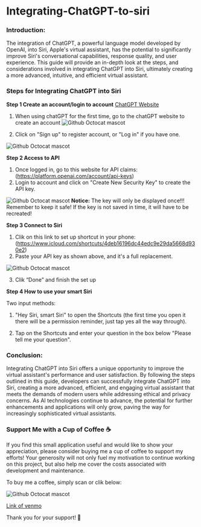 # Integrating-ChatGPT-to-siri

### Introduction:

The integration of ChatGPT, a powerful language model developed by OpenAI, into Siri, Apple's virtual assistant, has the potential to significantly improve Siri's conversational capabilities, response quality, and user experience. This guide will provide an in-depth look at the steps, and considerations involved in integrating ChatGPT into Siri, ultimately creating a more advanced, intuitive, and efficient virtual assistant.

### Steps for Integrating ChatGPT into Siri

**Step 1 Create an account/login to account** [ChatGPT Website](https://chat.openai.com/auth/login)
1. When using chatGPT for the first time, go to the chatGPT website to create an account
![Github Octocat mascot](https://github.com/JiaxiongWeng-Conor/Integrating-ChatGPT-to-siri/blob/f1d2e83ecaab9697e5c99dbefbf21963fa44e586/Image/WX20230324-143335.png)

2. Click on "Sign up" to register account, or "Log in" if you have one.

![Github Octocat mascot](https://github.com/JiaxiongWeng-Conor/Integrating-ChatGPT-to-siri/blob/f1d2e83ecaab9697e5c99dbefbf21963fa44e586/Image/WX20230324-143253.png)

**Step 2 Access to API**
1. Once logged in, go to this website for API claims:(https://platform.openai.com/account/api-keys)
2. Login to account and click on "Create New Security Key" to create the API key.

![Github Octocat mascot](https://github.com/JiaxiongWeng-Conor/Integrating-ChatGPT-to-siri/blob/4adb3d68c622b29b0963f103fb00953b836b82b0/Image/WX20230324-144724.png)
**Notice:** The key will only be displayed once!!! Remember to keep it safe! If the key is not saved in time, it will have to be recreated!

**Step 3 Connect to Siri**
1. Clik on this link to set up shortcut in your phone:(https://www.icloud.com/shortcuts/4deb16196dc44edc9e29da5668d930e2)
2. Paste your API key as shown above, and it's a full replacement.

![Github Octocat mascot](https://github.com/JiaxiongWeng-Conor/Integrating-ChatGPT-to-siri/blob/0deeaf54968431893c14215412d2b42e5cdac8c0/Image/IMG_6199.JPG)

3. Clik “Done” and finish the set up

**Step 4 How to use your smart Siri**

Two input methods:

1. "Hey Siri, smart Siri" to open the Shortcuts (the first time you open it there will be a permission reminder, just tap yes all the way through).

2. Tap on the Shortcuts and enter your question in the box below "Please tell me your question".

### Conclusion:
Integrating ChatGPT into Siri offers a unique opportunity to improve the virtual assistant's performance and user satisfaction. By following the steps outlined in this guide, developers can successfully integrate ChatGPT into Siri, creating a more advanced, efficient, and engaging virtual assistant that meets the demands of modern users while addressing ethical and privacy concerns. As AI technologies continue to advance, the potential for further enhancements and applications will only grow, paving the way for increasingly sophisticated virtual assistants.

### Support Me with a Cup of Coffee ☕
If you find this small application useful and would like to show your appreciation, please consider buying me a cup of coffee to support my efforts! Your generosity will not only fuel my motivation to continue working on this project, but also help me cover the costs associated with development and maintenance.

To buy me a coffee, simply scan or clik below:

![Github Octocat mascot](https://github.com/JiaxiongWeng-Conor/Integrating-ChatGPT-to-siri/blob/353dc1ae3fdcc5ca2f2e4a8f8c017fddb3a051b1/Image/IMG_6200.jpg)

[Link of venmo](https://account.venmo.com/u/Jiaxiong-Weng)


Thank you for your support! 🙏
